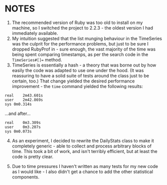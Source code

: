 # NOTES

1. The recommended version of Ruby was too old to install on my machine, so I switched the project to 2.2.3 - the oldest version I had immediately available.
2. My intuition suggested that the list munging behaviour in the TimeSeries was the culprit for the performance problems, but just to be sure I dropped RubyProf in - sure enough, the vast majority of the time was being spent comparing timestamps, as per the search code in the `TimeSeries#[]=` method.
3. TimeSeries is essentially a hash - a theory that was borne out by how easily the code was adapted to use one under the hood. (It was reassuring to have a solid suite of tests around the class just to be certain, too.) That change yielded the desired performance improvement - the `time` command yielded the following results:

```
real	2m43.601s
user	2m42.869s
sys	0m0.314s
```

...and after...

```
real	0m3.309s
user	0m3.207s
sys	0m0.073s
```

4. As an experiment, I decided to rewrite the DailyStats class to make it completely generic - able to collect and process arbitrary blocks of time. This took a bit of work, and isn't terribly efficient, but at least the code is pretty clear.

5. Due to time pressures I haven't written as many tests for my new code as I would like - I also didn't get a chance to add the other statistical components.
